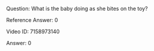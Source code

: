 Question: What is the baby doing as she bites on the toy?

Reference Answer: 0

Video ID: 7158973140

Answer: 0

